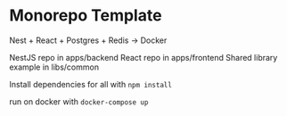 # Monorepo Template
Nest + React + Postgres + Redis -> Docker

NestJS repo in apps/backend
React repo in apps/frontend
Shared library example in libs/common

Install dependencies for all with `npm install`

run on docker with `docker-compose up`
